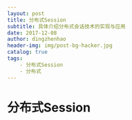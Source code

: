 ```yaml
---
layout: post
title: 分布式Session
subtitle: 具体介绍分布式会话技术的实现与应用
date: 2017-12-08
author: dingzhenhao
header-img: img/post-bg-hacker.jpg
catalog: true
tags:
    - 分布式Session
    - 分布式
---
```


# 分布式Session